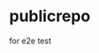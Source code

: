# publicrepo
for e2e test




































































































































































































































































































































































































































































































































































































































































































































































































































































































































































































































































































































































































































































































































































































































































































































































































































































































































































































































































































































































































































































































































































































































































































































































































































































































































































































































































